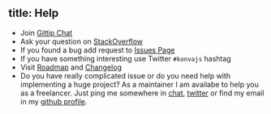 title: Help
---

* Join [Gittip Chat](https://gitter.im/konvajs/konva)
* Ask your question on [StackOverflow](http://stackoverflow.com/questions/tagged/konvajs)
* If you found a bug add request to [Issues Page](https://github.com/konvajs/konva/issues)
* If you have something interesting use Twitter `#konvajs` hashtag
* Visit [Roadmap](https://github.com/konvajs/konva/wiki) and [Changelog](https://github.com/konvajs/konva/blob/master/CHANGELOG.md)
* Do you have really complicated issue or do you need help with implementing a huge project? As a maintainer I am availabe to help you as a freelancer. Just ping me somewhere in [chat](https://gitter.im/konvajs/konva), [twitter](https://twitter.com/lavrton) or find my email in my [github profile](https://github.com/lavrton).

